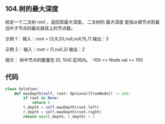## 104.树的最大深度
给定一个二叉树 root ，返回其最大深度。
二叉树的 最大深度 是指从根节点到最远叶子节点的最长路径上的节点数。

示例 1：
输入：root = [3,9,20,null,null,15,7]
输出：3

示例 2：
输入：root = [1,null,2]
输出：2
 
提示：
树中节点的数量在 [0, 104] 区间内。
-100 <= Node.val <= 100

## 代码
```py
class Solution:
    def maxDepth(self, root: Optional[TreeNode]) -> int:
        if root is None:
            return 0
        l_depth = self.maxDepth(root.left)
        r_depth = self.maxDepth(root.right)
        return max(l_depth, r_depth) + 1
```
